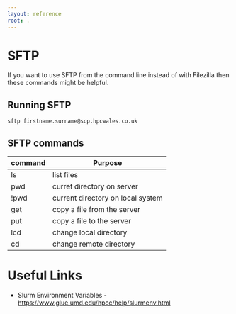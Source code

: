 ```yaml
---
layout: reference
root: .
---
```


# SFTP

If you want to use SFTP from the command line instead of with Filezilla then these commands might be helpful.

## Running SFTP

`sftp firstname.surname@scp.hpcwales.co.uk`

## SFTP commands ##

| command | Purpose |
| --- | --- |
| ls  | list files |
| pwd | curret directory on server |
| !pwd | current directory on local system |
| get | copy a file from the server |
| put | copy a file to the server |
| lcd | change local directory |
| cd | change remote directory |

# Useful Links

* Slurm Environment Variables - https://www.glue.umd.edu/hpcc/help/slurmenv.html
